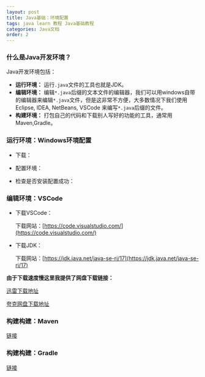 ```yaml
---
layout: post
title: Java基础：环境配置
tags: java learn 教程 Java基础教程
categories: Java文档
order: 2
---
```

### 什么是Java开发环境？
Java开发环境包括：
* **运行环境：** 运行`.java`文件的工具也就是JDK。
* **编辑环境：** 编辑`*.java`后缀的文本文件的编辑器，我们可以用windows自带的编辑器来编辑`*.java`文件，但是这非常不方便，大多数情况下我们使用Eclipse, IDEA, NetBeans, VSCode 来编写`*.java`后缀的文件。
* **构建环境：** 打包自己的代码和下载别人写好的功能的工具，通常用Maven,Gradle。

### 运行环境：Windows环境配置
* 下载：

* 配置环境：    

* 检查是否安装配置成功：


### 编辑环境：VSCode
* 下载VSCode：

  下载网站：[https://code.visualstudio.com/](https://code.visualstudio.com/)

* 下载JDK：
  
  下载网站：[https://jdk.java.net/java-se-ri/17](https://jdk.java.net/java-se-ri/17)

**由于下载速度慢这里我提供了网盘下载链接：** 

[迅雷下载地址](https://pan.xunlei.com/s/VNhMGa0nAwIpZ1dFGKWS0JBzA1?pwd=y39k#)

[夸克网盘下载地址](https://pan.quark.cn/s/28b451ebcf70)

### 构建构建：Maven
[链接](#)

### 构建构建：Gradle
[链接](#)

